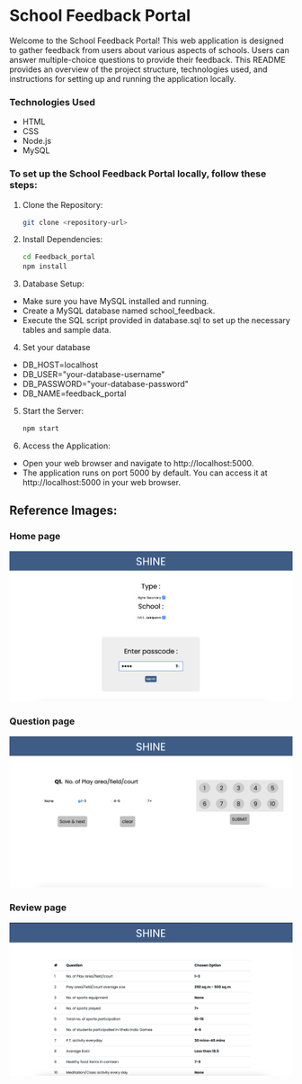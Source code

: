 # School Feedback Portal

Welcome to the School Feedback Portal! This web application is designed to gather feedback from users about various aspects of schools. Users can answer multiple-choice questions to provide their feedback. This README provides an overview of the project structure, technologies used, and instructions for setting up and running the application locally.

### Technologies Used

- HTML
- CSS
- Node.js
- MySQL

### To set up the School Feedback Portal locally, follow these steps:

1. Clone the Repository:

    ```bash
    git clone <repository-url>

2. Install Dependencies:

    ```bash
    cd Feedback_portal
    npm install

3. Database Setup:

- Make sure you have MySQL installed and running.
- Create a MySQL database named school_feedback.
- Execute the SQL script provided in database.sql to set up the necessary tables and sample data.

4. Set your database

- DB_HOST=localhost
- DB_USER="your-database-username"
- DB_PASSWORD="your-database-password"
- DB_NAME=feedback_portal

5. Start the Server:

    ```bash
    npm start

6. Access the Application:

- Open your web browser and navigate to http://localhost:5000.
- The application runs on port 5000 by default. You can access it at http://localhost:5000 in your web browser.

## Reference Images: 

### Home page
![App Screenshot](https://github.com/arnavgaur04/Feedback_portal/blob/main/images/home.png)


### Question page
![App Screenshot](https://github.com/arnavgaur04/Feedback_portal/blob/main/images/question.png)


### Review page
![App Screenshot](https://github.com/arnavgaur04/Feedback_portal/blob/main/images/review.png)

